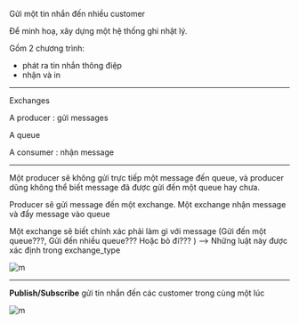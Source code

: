 
Gửi một tin nhắn đến nhiều customer 


Để minh hoạ, xây dựng một hệ thống ghi nhật lý.


Gồm 2 chương trình: 
- phát ra tin nhắn thông điệp  
- nhận và in 


---

Exchanges 

A producer : gửi messages

A queue 

A consumer : nhận message 


---

Một producer sẽ không gửi trực tiếp một message đến queue, và producer dũng không thể biết message đã được gửi đến một queue hay chưa.

Producer sẽ gửi message đến một exchange. Một exchange nhận message và đẩy message vào queue 

Một exchange sẽ biết chính xác phải làm gì với message (Gửi đến một queue???, Gửi đến nhiều queue??? Hoặc bỏ đi??? ) --> Những luật này được xác định trong exchange_type 


![m](https://raw.githubusercontent.com/UocNTh/Thuc_tap_VCCorp/9b58954fd6cd3755fbd08131aff294256adbe08b/RabbitMQ/Images/Screenshot%20from%202023-04-26%2009-36-54.png)




----
**Publish/Subscribe** gửi tin nhắn đến các customer trong cùng một lúc 



![m](https://github.com/UocNTh/Thuc_tap_VCCorp/blob/main/RabbitMQ/Images/Screenshot%20from%202023-04-26%2011-08-49.png?raw=true)
